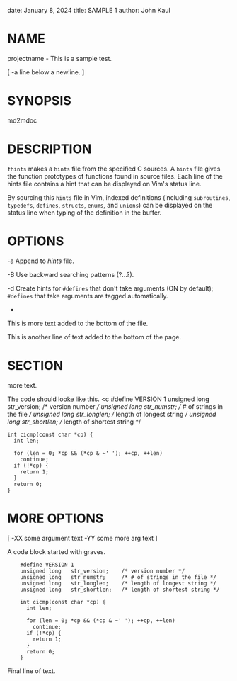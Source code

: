 date: January 8, 2024
title: SAMPLE 1
author: John Kaul

# NAME
projectname - This is a sample test.

[
-a
    line below a newline.
]

# SYNOPSIS
md2mdoc <mdfile> <mdocfile>

# DESCRIPTION
`fhints` makes a `hints` file from the specified C sources.  A `hints` file gives the function prototypes of functions found in source files.  Each line of the hints file contains a hint that can be displayed on Vim's status line.

By sourcing this `hints` file in Vim, indexed definitions (including `subroutines`, `typedefs`, `defines`, `structs`, `enums`, and `unions`) can be displayed on the status line when typing of the definition in the buffer.

# OPTIONS
-a
Append to *hints* file.

-B
Use backward searching patterns (?...?).

-d
Create hints for `#defines` that don't take arguments (ON
by default); `#defines` that take arguments are tagged
automatically.

-

This is more text added to the bottom of the file.

This is another line of text added to the bottom of the page.

# SECTION
more text.

The code should looke like this.
<c
    #define VERSION 1
    unsigned long   str_version;    /* version number */
    unsigned long   str_numstr;     /* # of strings in the file */
    unsigned long   str_longlen;    /* length of longest string */
    unsigned long   str_shortlen;   /* length of shortest string */

    int cicmp(const char *cp) {
      int len;

      for (len = 0; *cp && (*cp & ~' '); ++cp, ++len)
        continue;
      if (!*cp) {
        return 1;
      }
      return 0;
    }
>

# MORE OPTIONS
[
-XX
some argument text
-YY
some more arg text
]

A code block started with graves.

```
    #define VERSION 1
    unsigned long   str_version;    /* version number */
    unsigned long   str_numstr;     /* # of strings in the file */
    unsigned long   str_longlen;    /* length of longest string */
    unsigned long   str_shortlen;   /* length of shortest string */

    int cicmp(const char *cp) {
      int len;

      for (len = 0; *cp && (*cp & ~' '); ++cp, ++len)
        continue;
      if (!*cp) {
        return 1;
      }
      return 0;
    }
```

Final line of text.

